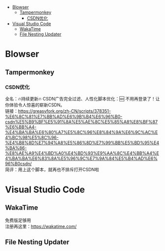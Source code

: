 
- [Blowser](#blowser)
  - [Tampermonkey](#tampermonkey)
    - [CSDN优化](#csdn优化)
- [Visual Studio Code](#visual-studio-code)
  - [WakaTime](#wakatime)
  - [File Nesting Updater](#file-nesting-updater)
# Blowser
## Tampermonkey
### CSDN优化
全名：🔥持续更新🔥 CSDN广告完全过滤、人性化脚本优化：🆕 不用再登录了！让你体验令人惊喜的崭新CSDN。  
链接：https://greasyfork.org/zh-CN/scripts/378351-%E6%8C%81%E7%BB%AD%E6%9B%B4%E6%96%B0-csdn%E5%B9%BF%E5%91%8A%E5%AE%8C%E5%85%A8%E8%BF%87%E6%BB%A4-%E4%BA%BA%E6%80%A7%E5%8C%96%E8%84%9A%E6%9C%AC%E4%BC%98%E5%8C%96-%E4%B8%8D%E7%94%A8%E5%86%8D%E7%99%BB%E5%BD%95%E4%BA%86-%E8%AE%A9%E4%BD%A0%E4%BD%93%E9%AA%8C%E4%BB%A4%E4%BA%BA%E6%83%8A%E5%96%9C%E7%9A%84%E5%B4%AD%E6%96%B0csdn/  
简评：用上这个脚本，就再也不排斥打开CSDN啦  
# Visual Studio Code
## WakaTime
免费版足够用  
注册再这里：https://wakatime.com/  
## File Nesting Updater
